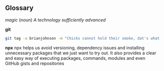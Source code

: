 ## Glossary

_magic_ (noun)
_A technology sufficiently advanced_

**git**

```bash
git tag -a brianjohnson -m "Chicks cannot hold their smoke, dat's what it is."
```

**npx**
npx helps us avoid versioning, dependency issues and installing unnecessary packages that we just want to try out. It also provides a clear and easy way of executing packages, commands, modules and even GitHub gists and repositories
